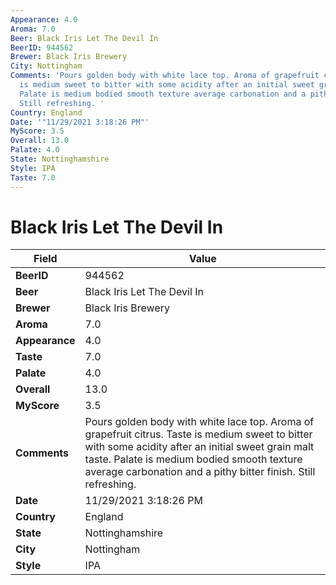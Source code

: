 ```yaml
---
Appearance: 4.0
Aroma: 7.0
Beer: Black Iris Let The Devil In
BeerID: 944562
Brewer: Black Iris Brewery
City: Nottingham
Comments: 'Pours golden body with white lace top. Aroma of grapefruit citrus. Taste
  is medium sweet to bitter with some acidity after an initial sweet grain malt taste.
  Palate is medium bodied smooth texture average carbonation and a pithy bitter finish.
  Still refreshing. '
Country: England
Date: '"11/29/2021 3:18:26 PM"'
MyScore: 3.5
Overall: 13.0
Palate: 4.0
State: Nottinghamshire
Style: IPA
Taste: 7.0
---
```


# Black Iris Let The Devil In

| Field         | Value |
|---------------|-------|
| **BeerID** | 944562 |
| **Beer** | Black Iris Let The Devil In |
| **Brewer** | Black Iris Brewery |
| **Aroma** | 7.0 |
| **Appearance** | 4.0 |
| **Taste** | 7.0 |
| **Palate** | 4.0 |
| **Overall** | 13.0 |
| **MyScore** | 3.5 |
| **Comments** | Pours golden body with white lace top. Aroma of grapefruit citrus. Taste is medium sweet to bitter with some acidity after an initial sweet grain malt taste. Palate is medium bodied smooth texture average carbonation and a pithy bitter finish. Still refreshing.  |
| **Date** | 11/29/2021 3:18:26 PM |
| **Country** | England |
| **State** | Nottinghamshire |
| **City** | Nottingham |
| **Style** | IPA |
